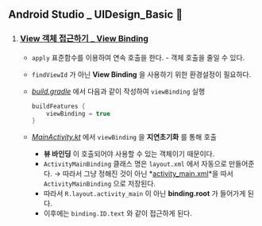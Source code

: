 ## Android Studio _ UIDesign_Basic 🥞

1. ### [View 객체 접근하기 _ View Binding](#)
    - `apply` 표준함수를 이용하여 연속 호출을 한다.
            - 객체 호출을 줄일 수 있다.
    - `findViewId` 가 아닌 **View Binding** 을 사용하기 위한 환경설정이 필요하다.
    - *[build.gradle](./app/build.gradle)* 에서 다음과 같이 작성하여 `viewBinding` 실행

        ```gradle
        buildFeatures {
            viewBinding = true
        }
        ```
    - *[MainActivity.kt](./app/src/main/java/com/example/uidesign_basic/MainActivity.kt)* 에서 `viewBinding` 을 **지연초기화** 를 통해 호출
        - **뷰 바인딩** 이 호출되어야 사용할 수 있는 객체이기 때문이다.
        - `ActivityMainBinding` 클래스 명은 `layout.xml` 에서 자동으로 만들어준다. → 따라서 그냥 정해진 것이 아닌 *[activity_main.xml](./app/res/layout/activity_main.xml)*을 따서 `ActivityMainBinding` 으로 저장된다.
        - 따라서 `R.layout.activity_main` 이 아닌 **binding.root** 가 들어가게 된다.
        - 이후에는 `binding.ID.text` 와 같이 접근하게 된다.
